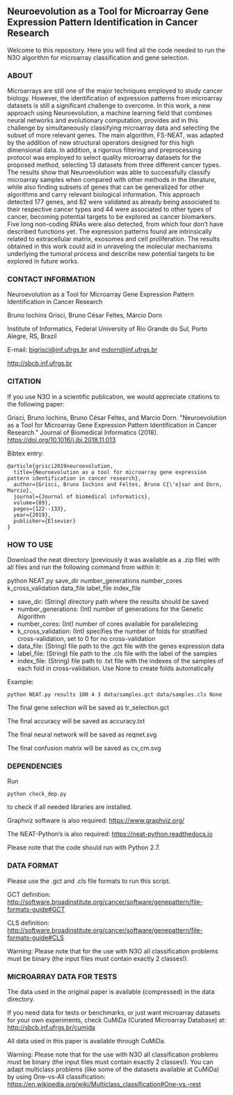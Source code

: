 ## Neuroevolution as a Tool for Microarray Gene Expression Pattern Identification in Cancer Research

Welcome to this repository. Here you will find all the code needed to run the N3O algorithm for microarray classification and gene selection.

### ABOUT

Microarrays are still one of the major techniques employed to study cancer biology. However, the identification of expression patterns from microarray datasets is still a significant challenge to overcome. In this work, a new approach using Neuroevolution, a machine learning field that combines neural networks and evolutionary computation, provides aid in this challenge by simultaneously classifying microarray data and selecting the subset of more relevant genes. The main algorithm, FS-NEAT, was adapted by the addition of new structural operators designed for this high dimensional data. In addition, a rigorous filtering and preprocessing protocol was employed to select quality microarray datasets for the proposed method, selecting 13 datasets from three different cancer types. The results show that Neuroevolution was able to successfully classify microarray samples when compared with other methods in the literature, while also finding subsets of genes that can be generalized for other algorithms and carry relevant biological information. This approach detected 177 genes, and 82 were validated as already being associated to their respective cancer types and 44 were associated to other types of cancer, becoming potential targets to be explored as cancer biomarkers. Five long non-coding RNAs were also detected, from which four don’t have described functions yet. The expression patterns found are intrinsically related to extracellular matrix, exosomes and cell proliferation. The results obtained in this work could aid in unraveling the molecular mechanisms underlying the tumoral process and describe new potential targets to be explored in future works.

### CONTACT INFORMATION

Neuroevolution as a Tool for Microarray Gene Expression Pattern Identification in Cancer Research

Bruno Iochins Grisci, Bruno César Feltes, Márcio Dorn

Institute of Informatics, Federal University of Rio Grande do Sul, Porto Alegre, RS, Brazil

E-mail: bigrisci@inf.ufrgs.br and mdorn@inf.ufrgs.br

http://sbcb.inf.ufrgs.br

### CITATION

If you use N3O in a scientific publication, we would appreciate citations to the following paper:

Grisci, Bruno Iochins, Bruno César Feltes, and Marcio Dorn. "Neuroevolution as a Tool for Microarray Gene Expression Pattern Identification in Cancer Research." Journal of Biomedical Informatics (2018).
https://doi.org/10.1016/j.jbi.2018.11.013

Bibtex entry:

```
@article{grisci2019neuroevolution,
  title={Neuroevolution as a tool for microarray gene expression pattern identification in cancer research},
  author={Grisci, Bruno Iochins and Feltes, Bruno C{\'e}sar and Dorn, Marcio},
  journal={Journal of biomedical informatics},
  volume={89},
  pages={122--133},
  year={2019},
  publisher={Elsevier}
}
```

### HOW TO USE

Download the neat directory (previously it was available as a .zip file) with all files and run the following command from within it:

python NEAT.py save_dir number_generations number_cores k_cross_validation data_file label_file index_file

- save_dir: (String) directory path where the results should be saved
- number_generations: (Int) number of generations for the Genetic Algorithm
- number_cores: (Int) number of cores available for parallelezing
- k_cross_validation: (Int) specifies the number of folds for stratified cross-validation, set to 0 for no cross-validation
- data_file: (String) file path to the .gct file with the genes expression data
- label_file: (String) file path to the .cls file with the label of the samples
- index_file: (String) file path to .txt file with the indexes of the samples of each fold in cross-validation. Use None to create folds automatically

Example: 
```
python NEAT.py results 100 4 3 data/samples.gct data/samples.cls None
```

The final gene selection will be saved as tr_selection.gct

The final accuracy will be saved as accuracy.txt

The final neural network will be saved as reqnet.svg

The final confusion matrix will be saved as cv_cm.svg

### DEPENDENCIES

Run 
```
python check_dep.py 
```
to check if all needed libraries are installed.

Graphviz software is also required: https://www.graphviz.org/

The NEAT-Python’s is also required: https://neat-python.readthedocs.io

Please note that the code should run with Python 2.7.

### DATA FORMAT

Please use the .gct and .cls file formats to run this script.

GCT definition: http://software.broadinstitute.org/cancer/software/genepattern/file-formats-guide#GCT

CLS definition: http://software.broadinstitute.org/cancer/software/genepattern/file-formats-guide#CLS

Warning: Please note that for the use with N3O all classification problems must be binary (the input files must contain exactly 2 classes!).

### MICROARRAY DATA FOR TESTS

The data used in the original paper is available (compressed) in the data directory.

If you need data for tests or benchmarks, or just want microarray datasets for your own experiments, check CuMiDa (Curated Microarray Database) at: http://sbcb.inf.ufrgs.br/cumida

All data used in this paper is available through CuMiDa.

Warning: Please note that for the use with N3O all classification problems must be binary (the input files must contain exactly 2 classes!). You can adapt multiclass problems (like some of the datasets available at CuMiDa) by using One-vs-All classification: https://en.wikipedia.org/wiki/Multiclass_classification#One-vs.-rest
